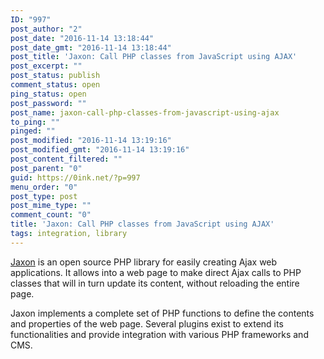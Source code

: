 ```yaml
---
ID: "997"
post_author: "2"
post_date: "2016-11-14 13:18:44"
post_date_gmt: "2016-11-14 13:18:44"
post_title: 'Jaxon: Call PHP classes from JavaScript using AJAX'
post_excerpt: ""
post_status: publish
comment_status: open
ping_status: open
post_password: ""
post_name: jaxon-call-php-classes-from-javascript-using-ajax
to_ping: ""
pinged: ""
post_modified: "2016-11-14 13:19:16"
post_modified_gmt: "2016-11-14 13:19:16"
post_content_filtered: ""
post_parent: "0"
guid: https://0ink.net/?p=997
menu_order: "0"
post_type: post
post_mime_type: ""
comment_count: "0"
title: 'Jaxon: Call PHP classes from JavaScript using AJAX'
tags: integration, library
---
```



[Jaxon][jxurl] is an open source PHP library for easily creating Ajax web applications. It allows into a web page to make direct Ajax calls to PHP classes that will in turn update its content, without reloading the entire page.

Jaxon implements a complete set of PHP functions to define the contents and properties of the web page. Several plugins exist to extend its functionalities and provide integration with various PHP frameworks and CMS.

 [jxurl]: https://www.jaxon-php.org/ "Jaxon PHP library"



